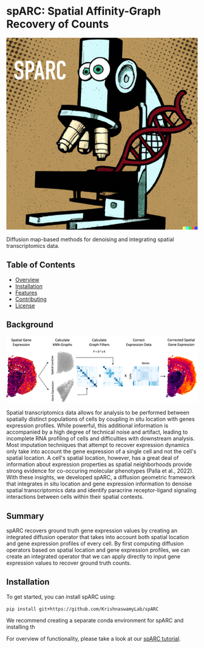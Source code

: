 # spARC: Spatial Affinity-Graph Recovery of Counts

![alt text](https://github.com/KrishnaswamyLab/spARC/blob/main/Figures/sparc-logo.png)

Diffusion map-based methods for denoising and integrating spatial transcriptomics data.

## Table of Contents

- [Overview](#overview)
- [Installation](#installation)
- [Features](#features)
- [Contributing](#contributing)
- [License](#license)

## Background

![alt text](https://github.com/KrishnaswamyLab/spARC/blob/main/Figures/Algorithm%20Overview.png)


Spatial transcriptomics data allows for analysis to be performed between spatially distinct populations of cells by coupling in situ location with genes expression profiles. While powerful, this additional information is accompanied by a high degree of technical noise and artifact, leading to incomplete RNA profiling of cells and difficulties with downstream analysis. Most imputation techniques that attempt to recover expression dynamics only take into account the gene expression of a single cell and not the cell's spatial location. A cell's spatial location, however, has a great deal of information about expression properties as spatial neighborhoods provide strong evidence for co-occuring molecular phenotypes (Palla et al., 2022). With these insights, we developed spARC, a diffusion geometric framework that integrates in situ location and gene expression information to denoise spatial transcriptomics data and identify paracrine receptor-ligand signaling interactions between cells within their spatial contexts.

## Summary

spARC recovers ground truth gene expression values by creating an integrated diffusion operator that takes into account both spatial location and gene expression profiles of every cell. By first computing diffusion operators based on spatial location and gene expression profiles, we can create an integrated operator that we can apply directly to input gene expression values to recover ground truth counts.


## Installation

To get started, you can install spARC using:

`pip install git+https://github.com/KrishnaswamyLab/spARC`

We recommend creating a separate conda environment for spARC and installing th

For overview of functionality, please take a look at our [spARC tutorial](https://github.com/KrishnaswamyLab/spARC/blob/main/tutorial/SPARC-tutorial.ipynb).